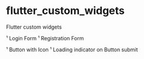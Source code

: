 # flutter_custom_widgets
Flutter custom widgets


¹ Login Form
¹ Registration Form

¹ Button with Icon
¹ Loading indicator on Button submit
